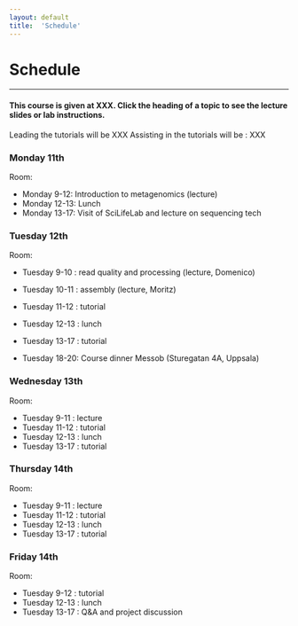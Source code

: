 ```yaml
---
layout: default
title:  'Schedule'
---
```


# Schedule
---

#### This course is given at XXX. Click the heading of a topic to see the lecture slides or lab instructions.

Leading the tutorials will be XXX
Assisting in the tutorials will be : XXX

### Monday 11th  

Room:  

* Monday 9-12: Introduction to metagenomics (lecture)
* Monday 12-13: Lunch
* Monday 13-17: Visit of SciLifeLab and lecture on sequencing tech

### Tuesday 12th  

Room:      
 
* Tuesday 9-10  : read quality and processing (lecture, Domenico)
* Tuesday 10-11 : assembly (lecture, Moritz)
* Tuesday 11-12 : tutorial
* Tuesday 12-13 : lunch
* Tuesday 13-17 : tutorial

* Tuesday 18-20: Course dinner Messob (Sturegatan 4A, Uppsala)

### Wednesday 13th  

Room:      
 
* Tuesday 9-11  : lecture
* Tuesday 11-12 : tutorial
* Tuesday 12-13 : lunch
* Tuesday 13-17 : tutorial

### Thursday 14th  

Room:      
 
* Tuesday 9-11  : lecture
* Tuesday 11-12 : tutorial
* Tuesday 12-13 : lunch
* Tuesday 13-17 : tutorial

### Friday 14th  

Room:      
 
* Tuesday 9-12  : tutorial
* Tuesday 12-13 : lunch
* Tuesday 13-17 : Q&A and project discussion
